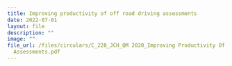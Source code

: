 ```yaml
---
title: Improving productivity of off road driving assessments
date: 2022-07-01
layout: file
description: ""
image: ""
file_url: /files/circulars/C_228_JCH_QM 2020_Improving Productivity Of Off-Road Driving
  Assessments.pdf
---
```

